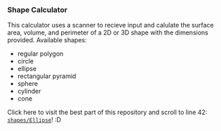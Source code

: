 
### Shape Calculator
This calculator uses a scanner to recieve input and calulate the surface area, volume, and perimeter of a 2D or 3D shape with the dimensions provided.
Available shapes:
- regular polygon
-  circle
-  ellipse
-  rectangular pyramid
-  sphere
-  cylinder
-  cone

Click here to visit the best part of this repository and scroll to line 42: [`shapes/Ellipse`](shapes/Ellipse.java)! :D
